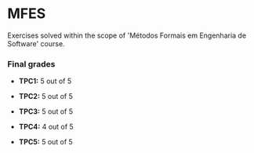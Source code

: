 # MFES

Exercises solved within the scope of 'Métodos Formais em Engenharia de Software' course.

### Final grades

* **TPC1:** 5 out of 5

* **TPC2:** 5 out of 5

* **TPC3:** 5 out of 5

* **TPC4:** 4 out of 5

* **TPC5:** 5 out of 5

